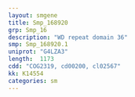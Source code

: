 ```yaml
---
layout: smgene
title: Smp_168920
grp: Smp_16
description: "WD repeat domain 36"
smp: Smp_168920.1
uniprot: "G4LZA3"
length:  1173
cdd: "COG2319, cd00200, cl02567"
kk: K14554
categories: sm
---
```

